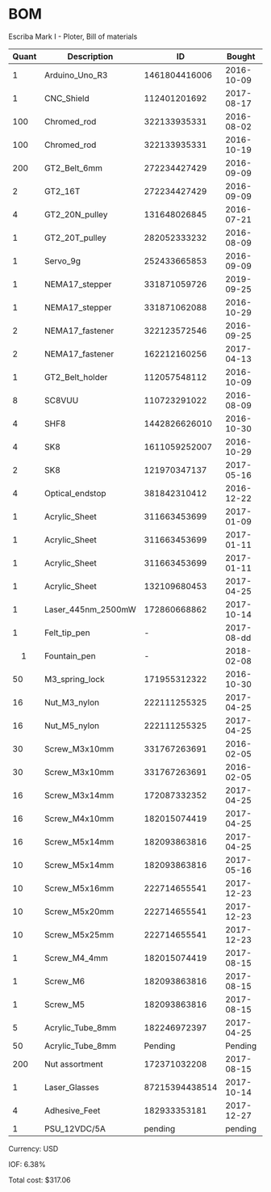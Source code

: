 # BOM
Escriba Mark I - Ploter, Bill of materials

| Quant | Description        | ID             | Bought     | Delivered  | Unit | Charge | Taxes |   Cost |
|-------|--------------------|----------------|------------|------------|------|--------|-------|--------|
|     1 | Arduino_Uno_R3     |  1461804416006 | 2016-10-09 | 2016-11-29 | each |   7.82 |  0.49 |   8.31 |
|     1 | CNC_Shield         |   112401201692 | 2017-08-17 | 2018-01-23 | each |   7.40 |  0.46 |   7.86 |
|   100 | Chromed_rod        |   322133935331 | 2016-08-02 | 2016-10-10 | cm   |  11.56 |  0.73 |  12.29 |
|   100 | Chromed_rod        |   322133935331 | 2016-10-19 | 2016-11-17 | cm   |  11.58 |  0.73 |  12.31 |
|   200 | GT2_Belt_6mm       |   272234427429 | 2016-09-09 | 2016-10-25 | cm   |   7.68 |  0.48 |   8.16 |
|     2 | GT2_16T            |   272234427429 | 2016-09-09 | 2016-10-25 | each |   0.00 |  0.00 |   0.00 |
|     4 | GT2_20N_pulley     |   131648026845 | 2016-07-21 | 2016-09-dd | each |  10.98 |  0.69 |  11.67 |
|     1 | GT2_20T_pulley     |   282052333232 | 2016-08-09 | 2016-09-1d | each |   2.35 |  0.14 |   2.49 |
|     1 | Servo_9g           |   252433665853 | 2016-09-09 | 2016-10-04 | each |   3.56 |  0.22 |   3.78 |
|     1 | NEMA17_stepper     |   331871059726 | 2019-09-25 | 2016-10-28 | each |  10.38 |  0.66 |  11.04 |
|     1 | NEMA17_stepper     |   331871062088 | 2016-10-29 | 2017-mm-dd | each |  10.38 |  0.66 |  11.04 |
|     2 | NEMA17_fastener    |   322123572546 | 2016-09-25 | 2016-11-17 | each |   7.87 |  0.50 |   8.37 |
|     2 | NEMA17_fastener    |   162212160256 | 2017-04-13 | 2016-11-17 | each |  12.50 |  0.79 |  13.29 |
|     1 | GT2_Belt_holder    |   112057548112 | 2016-10-09 | 2017-01-12 | each |   2.71 |  0.17 |   2.88 |
|     8 | SC8VUU             |   110723291022 | 2016-08-09 | 2016-09-20 | each |  18.04 |  1.15 |  19.19 |
|     4 | SHF8               |  1442826626010 | 2016-10-30 | 2017-01-03 | each |   7.78 |  0.49 |   8.27 |
|     4 | SK8                |  1611059252007 | 2016-10-29 | 2017-01-05 | each |   4.74 |  0.30 |   5.04 |
|     2 | SK8                |   121970347137 | 2017-05-16 | 2017-mm-dd | each |   2.85 |  0.18 |   3.03 |
|     4 | Optical_endstop    |   381842310412 | 2016-12-22 | 2017-05-18 | each |   3.21 |  0.20 |   3.41 |
|     1 | Acrylic_Sheet      |   311663453699 | 2017-01-09 | 2017-03-27 | each |   5.89 |  0.37 |   6.26 |
|     1 | Acrylic_Sheet      |   311663453699 | 2017-01-11 | 2017-07-12 | each |   5.89 |  0.37 |   6.26 |
|     1 | Acrylic_Sheet      |   311663453699 | 2017-01-11 | 2017-07-12 | each |   5.89 |  0.37 |   6.26 |
|     1 | Acrylic_Sheet      |   132109680453 | 2017-04-25 | 2017-05-18 | each |   5.89 |  0.37 |   6.26 |
|     1 | Laser_445nm_2500mW |   172860668862 | 2017-10-14 | 2017-11-27 | each |  78.22 |  4.99 |  83.21 |
|     1 | Felt_tip_pen       | -              | 2017-08-dd | 2017-08-dd | each |   0.00 |  1.00 |   1.00 |
|     1 | Fountain_pen       | -              | 2018-02-08 | 2018-02-08 | each |   6.08 |  0.00 |   6.08 |
|    50 | M3_spring_lock     |   171955312322 | 2016-10-30 | 2017-03-21 | each |   1.44 |  0.09 |   1.53 |
|    16 | Nut_M3_nylon       |   222111255325 | 2017-04-25 | 2017-07-dd | each |   1.72 |  0.10 |   1.82 |
|    16 | Nut_M5_nylon       |   222111255325 | 2017-04-25 | 2017-07-dd | each |   2.02 |  0.12 |   2.14 |
|    30 | Screw_M3x10mm      |   331767263691 | 2016-02-05 | 2016-xx-xx | each |   0.99 |  0.06 |   1.05 |
|    30 | Screw_M3x10mm      |   331767263691 | 2016-02-05 | 2016-xx-xx | each |   0.99 |  0.06 |   1.05 |
|    16 | Screw_M3x14mm      |   172087332352 | 2017-04-25 | 2017-05-dd | each |   1.82 |  0.11 |   1.93 |
|    16 | Screw_M4x10mm      |   182015074419 | 2017-04-25 | 2017-05-dd | each |   2.04 |  0.13 |   2.17 |
|    16 | Screw_M5x14mm      |   182093863816 | 2017-04-25 | 2017-05-dd | each |   2.18 |  0.13 |   2.31 |
|    10 | Screw_M5x14mm      |   182093863816 | 2017-05-16 | 2017-07-dd | each |   2.17 |  0.13 |   2.30 |
|    10 | Screw_M5x16mm      |   222714655541 | 2017-12-23 | Pending    | each |   1.77 |  0.11 |   1.88 |
|    10 | Screw_M5x20mm      |   222714655541 | 2017-12-23 | Pending    | each |   2.05 |  0.13 |   2.18 |
|    10 | Screw_M5x25mm      |   222714655541 | 2017-12-23 | Pending    | each |   2.05 |  0.13 |   2.18 |
|     1 | Screw_M4_4mm       |   182015074419 | 2017-08-15 | Pending    | each |   3.79 |  0.24 |   4.03 |
|     1 | Screw_M6           |   182093863816 | 2017-08-15 | Pending    | each |   2.36 |  0.15 |   2.51 |
|     1 | Screw_M5           |   182093863816 | 2017-08-15 | Pending    | each |   2.62 |  0.09 |   0.09 |
|     5 | Acrylic_Tube_8mm   |   182246972397 | 2017-04-25 | 2017-05-dd | cm   |   4.59 |  0.29 |   4.88 |
|    50 | Acrylic_Tube_8mm   | Pending        | Pending    | Pending    | cm   |   0.00 |  0.00 |   0.00 |
|   200 | Nut assortment     |   172371032208 | 2017-08-15 | Pending    | each |   0.17 |  0.01 |   0.18 |
|     1 | Laser_Glasses      | 87215394438514 | 2017-10-14 | Pending    | each |  19.84 |  1.26 |  21.10 |
|     4 | Adhesive_Feet      |   182933353181 | 2017-12-27 | Pending    | each |   0.04 |  0.01 |   0.05 |
|     1 | PSU_12VDC/5A       | pending        | pending    | pending    | each |        |       |        |

Currency: USD

IOF: 6.38%

Total cost: $317.06
